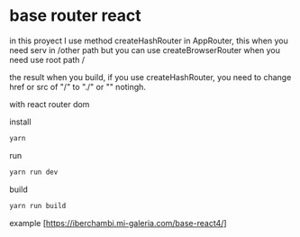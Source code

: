 # base router react

in this proyect I use method createHashRouter in AppRouter, this when you need serv in /other path 
but you can use createBrowserRouter when you need use root path /

the result when you build, if you use createHashRouter, you need to change href or src of "/" to "./" or "" notingh.

with react router dom

install
```bash
yarn
```

run
```bash
yarn run dev
```

build
```bash
yarn run build
```

example
[https://iberchambi.mi-galeria.com/base-react4/]
